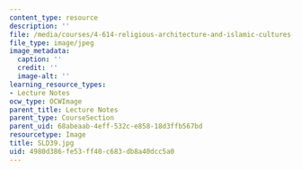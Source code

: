 ```yaml
---
content_type: resource
description: ''
file: /media/courses/4-614-religious-architecture-and-islamic-cultures-fall-2002/4980d386fe53ff40c683db8a40dcc5a0_SLD39.jpg
file_type: image/jpeg
image_metadata:
  caption: ''
  credit: ''
  image-alt: ''
learning_resource_types:
- Lecture Notes
ocw_type: OCWImage
parent_title: Lecture Notes
parent_type: CourseSection
parent_uid: 68abeaab-4eff-532c-e858-18d3ffb567bd
resourcetype: Image
title: SLD39.jpg
uid: 4980d386-fe53-ff40-c683-db8a40dcc5a0
---
```

